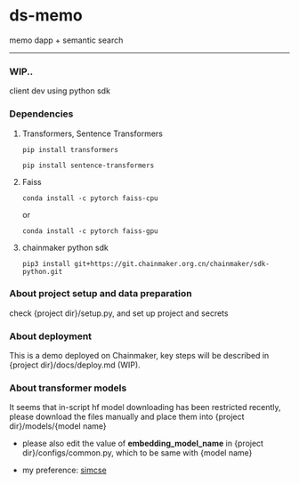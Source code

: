 # ds-memo
memo dapp + semantic search

---
### WIP..

client dev using python sdk


### Dependencies
1. Transformers, Sentence Transformers

    `pip install transformers`

    `pip install sentence-transformers`

2. Faiss

    `conda install -c pytorch faiss-cpu`

    or

    `conda install -c pytorch faiss-gpu`

3. chainmaker python sdk

    `pip3 install git+https://git.chainmaker.org.cn/chainmaker/sdk-python.git`


### About project setup and data preparation

check {project dir}/setup.py, and set up project and secrets

### About deployment

This is a demo deployed on Chainmaker, key steps will be described in {project dir}/docs/deploy.md (WIP).

### About transformer models

It seems that in-script hf model downloading has been restricted recently, please download the files manually and place them into {project dir}/models/{model name}

- please also edit the value of **embedding_model_name** in {project dir}/configs/common.py, which to be same with {model name}

- my preference: [simcse](https://arxiv.org/abs/2104.08821)

